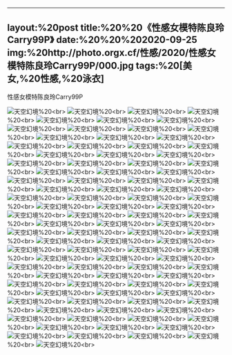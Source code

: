 ﻿---
layout:%20post
title:%20%20《性感女模特陈良玲Carry99P》
date:%20%20%202020-09-25
img:%20http://photo.orgx.cf/性感/2020/性感女模特陈良玲Carry99P/000.jpg
tags:%20[美女,%20性感,%20泳衣]
---

性感女模特陈良玲Carry99P



![天空幻境](http://photo.orgx.cf/性感/2020/性感女模特陈良玲Carry99P/001.jpg%20''天空幻境'')%20<br>
![天空幻境](http://photo.orgx.cf/性感/2020/性感女模特陈良玲Carry99P/002.jpg%20''天空幻境'')%20<br>
![天空幻境](http://photo.orgx.cf/性感/2020/性感女模特陈良玲Carry99P/003.jpg%20''天空幻境'')%20<br>
![天空幻境](http://photo.orgx.cf/性感/2020/性感女模特陈良玲Carry99P/004.jpg%20''天空幻境'')%20<br>
![天空幻境](http://photo.orgx.cf/性感/2020/性感女模特陈良玲Carry99P/005.jpg%20''天空幻境'')%20<br>
![天空幻境](http://photo.orgx.cf/性感/2020/性感女模特陈良玲Carry99P/006.jpg%20''天空幻境'')%20<br>
![天空幻境](http://photo.orgx.cf/性感/2020/性感女模特陈良玲Carry99P/007.jpg%20''天空幻境'')%20<br>
![天空幻境](http://photo.orgx.cf/性感/2020/性感女模特陈良玲Carry99P/008.jpg%20''天空幻境'')%20<br>
![天空幻境](http://photo.orgx.cf/性感/2020/性感女模特陈良玲Carry99P/009.jpg%20''天空幻境'')%20<br>
![天空幻境](http://photo.orgx.cf/性感/2020/性感女模特陈良玲Carry99P/010.jpg%20''天空幻境'')%20<br>
![天空幻境](http://photo.orgx.cf/性感/2020/性感女模特陈良玲Carry99P/011.jpg%20''天空幻境'')%20<br>
![天空幻境](http://photo.orgx.cf/性感/2020/性感女模特陈良玲Carry99P/012.jpg%20''天空幻境'')%20<br>
![天空幻境](http://photo.orgx.cf/性感/2020/性感女模特陈良玲Carry99P/013.jpg%20''天空幻境'')%20<br>
![天空幻境](http://photo.orgx.cf/性感/2020/性感女模特陈良玲Carry99P/014.jpg%20''天空幻境'')%20<br>
![天空幻境](http://photo.orgx.cf/性感/2020/性感女模特陈良玲Carry99P/015.jpg%20''天空幻境'')%20<br>
![天空幻境](http://photo.orgx.cf/性感/2020/性感女模特陈良玲Carry99P/016.jpg%20''天空幻境'')%20<br>
![天空幻境](http://photo.orgx.cf/性感/2020/性感女模特陈良玲Carry99P/017.jpg%20''天空幻境'')%20<br>
![天空幻境](http://photo.orgx.cf/性感/2020/性感女模特陈良玲Carry99P/018.jpg%20''天空幻境'')%20<br>
![天空幻境](http://photo.orgx.cf/性感/2020/性感女模特陈良玲Carry99P/019.jpg%20''天空幻境'')%20<br>
![天空幻境](http://photo.orgx.cf/性感/2020/性感女模特陈良玲Carry99P/020.jpg%20''天空幻境'')%20<br>
![天空幻境](http://photo.orgx.cf/性感/2020/性感女模特陈良玲Carry99P/021.jpg%20''天空幻境'')%20<br>
![天空幻境](http://photo.orgx.cf/性感/2020/性感女模特陈良玲Carry99P/022.jpg%20''天空幻境'')%20<br>
![天空幻境](http://photo.orgx.cf/性感/2020/性感女模特陈良玲Carry99P/023.jpg%20''天空幻境'')%20<br>
![天空幻境](http://photo.orgx.cf/性感/2020/性感女模特陈良玲Carry99P/024.jpg%20''天空幻境'')%20<br>
![天空幻境](http://photo.orgx.cf/性感/2020/性感女模特陈良玲Carry99P/025.jpg%20''天空幻境'')%20<br>
![天空幻境](http://photo.orgx.cf/性感/2020/性感女模特陈良玲Carry99P/026.jpg%20''天空幻境'')%20<br>
![天空幻境](http://photo.orgx.cf/性感/2020/性感女模特陈良玲Carry99P/027.jpg%20''天空幻境'')%20<br>
![天空幻境](http://photo.orgx.cf/性感/2020/性感女模特陈良玲Carry99P/028.jpg%20''天空幻境'')%20<br>
![天空幻境](http://photo.orgx.cf/性感/2020/性感女模特陈良玲Carry99P/029.jpg%20''天空幻境'')%20<br>
![天空幻境](http://photo.orgx.cf/性感/2020/性感女模特陈良玲Carry99P/030.jpg%20''天空幻境'')%20<br>
![天空幻境](http://photo.orgx.cf/性感/2020/性感女模特陈良玲Carry99P/031.jpg%20''天空幻境'')%20<br>
![天空幻境](http://photo.orgx.cf/性感/2020/性感女模特陈良玲Carry99P/032.jpg%20''天空幻境'')%20<br>
![天空幻境](http://photo.orgx.cf/性感/2020/性感女模特陈良玲Carry99P/033.jpg%20''天空幻境'')%20<br>
![天空幻境](http://photo.orgx.cf/性感/2020/性感女模特陈良玲Carry99P/034.jpg%20''天空幻境'')%20<br>
![天空幻境](http://photo.orgx.cf/性感/2020/性感女模特陈良玲Carry99P/035.jpg%20''天空幻境'')%20<br>
![天空幻境](http://photo.orgx.cf/性感/2020/性感女模特陈良玲Carry99P/036.jpg%20''天空幻境'')%20<br>
![天空幻境](http://photo.orgx.cf/性感/2020/性感女模特陈良玲Carry99P/037.jpg%20''天空幻境'')%20<br>
![天空幻境](http://photo.orgx.cf/性感/2020/性感女模特陈良玲Carry99P/038.jpg%20''天空幻境'')%20<br>
![天空幻境](http://photo.orgx.cf/性感/2020/性感女模特陈良玲Carry99P/039.jpg%20''天空幻境'')%20<br>
![天空幻境](http://photo.orgx.cf/性感/2020/性感女模特陈良玲Carry99P/040.jpg%20''天空幻境'')%20<br>
![天空幻境](http://photo.orgx.cf/性感/2020/性感女模特陈良玲Carry99P/041.jpg%20''天空幻境'')%20<br>
![天空幻境](http://photo.orgx.cf/性感/2020/性感女模特陈良玲Carry99P/042.jpg%20''天空幻境'')%20<br>
![天空幻境](http://photo.orgx.cf/性感/2020/性感女模特陈良玲Carry99P/043.jpg%20''天空幻境'')%20<br>
![天空幻境](http://photo.orgx.cf/性感/2020/性感女模特陈良玲Carry99P/044.jpg%20''天空幻境'')%20<br>
![天空幻境](http://photo.orgx.cf/性感/2020/性感女模特陈良玲Carry99P/045.jpg%20''天空幻境'')%20<br>
![天空幻境](http://photo.orgx.cf/性感/2020/性感女模特陈良玲Carry99P/046.jpg%20''天空幻境'')%20<br>
![天空幻境](http://photo.orgx.cf/性感/2020/性感女模特陈良玲Carry99P/047.jpg%20''天空幻境'')%20<br>
![天空幻境](http://photo.orgx.cf/性感/2020/性感女模特陈良玲Carry99P/048.jpg%20''天空幻境'')%20<br>
![天空幻境](http://photo.orgx.cf/性感/2020/性感女模特陈良玲Carry99P/049.jpg%20''天空幻境'')%20<br>
![天空幻境](http://photo.orgx.cf/性感/2020/性感女模特陈良玲Carry99P/050.jpg%20''天空幻境'')%20<br>
![天空幻境](http://photo.orgx.cf/性感/2020/性感女模特陈良玲Carry99P/051.jpg%20''天空幻境'')%20<br>
![天空幻境](http://photo.orgx.cf/性感/2020/性感女模特陈良玲Carry99P/052.jpg%20''天空幻境'')%20<br>
![天空幻境](http://photo.orgx.cf/性感/2020/性感女模特陈良玲Carry99P/053.jpg%20''天空幻境'')%20<br>
![天空幻境](http://photo.orgx.cf/性感/2020/性感女模特陈良玲Carry99P/054.jpg%20''天空幻境'')%20<br>
![天空幻境](http://photo.orgx.cf/性感/2020/性感女模特陈良玲Carry99P/055.jpg%20''天空幻境'')%20<br>
![天空幻境](http://photo.orgx.cf/性感/2020/性感女模特陈良玲Carry99P/056.jpg%20''天空幻境'')%20<br>
![天空幻境](http://photo.orgx.cf/性感/2020/性感女模特陈良玲Carry99P/057.jpg%20''天空幻境'')%20<br>
![天空幻境](http://photo.orgx.cf/性感/2020/性感女模特陈良玲Carry99P/058.jpg%20''天空幻境'')%20<br>
![天空幻境](http://photo.orgx.cf/性感/2020/性感女模特陈良玲Carry99P/059.jpg%20''天空幻境'')%20<br>
![天空幻境](http://photo.orgx.cf/性感/2020/性感女模特陈良玲Carry99P/060.jpg%20''天空幻境'')%20<br>
![天空幻境](http://photo.orgx.cf/性感/2020/性感女模特陈良玲Carry99P/061.jpg%20''天空幻境'')%20<br>
![天空幻境](http://photo.orgx.cf/性感/2020/性感女模特陈良玲Carry99P/062.jpg%20''天空幻境'')%20<br>
![天空幻境](http://photo.orgx.cf/性感/2020/性感女模特陈良玲Carry99P/063.jpg%20''天空幻境'')%20<br>
![天空幻境](http://photo.orgx.cf/性感/2020/性感女模特陈良玲Carry99P/064.jpg%20''天空幻境'')%20<br>
![天空幻境](http://photo.orgx.cf/性感/2020/性感女模特陈良玲Carry99P/065.jpg%20''天空幻境'')%20<br>
![天空幻境](http://photo.orgx.cf/性感/2020/性感女模特陈良玲Carry99P/066.jpg%20''天空幻境'')%20<br>
![天空幻境](http://photo.orgx.cf/性感/2020/性感女模特陈良玲Carry99P/067.jpg%20''天空幻境'')%20<br>
![天空幻境](http://photo.orgx.cf/性感/2020/性感女模特陈良玲Carry99P/068.jpg%20''天空幻境'')%20<br>
![天空幻境](http://photo.orgx.cf/性感/2020/性感女模特陈良玲Carry99P/069.jpg%20''天空幻境'')%20<br>
![天空幻境](http://photo.orgx.cf/性感/2020/性感女模特陈良玲Carry99P/070.jpg%20''天空幻境'')%20<br>
![天空幻境](http://photo.orgx.cf/性感/2020/性感女模特陈良玲Carry99P/071.jpg%20''天空幻境'')%20<br>
![天空幻境](http://photo.orgx.cf/性感/2020/性感女模特陈良玲Carry99P/072.jpg%20''天空幻境'')%20<br>
![天空幻境](http://photo.orgx.cf/性感/2020/性感女模特陈良玲Carry99P/073.jpg%20''天空幻境'')%20<br>
![天空幻境](http://photo.orgx.cf/性感/2020/性感女模特陈良玲Carry99P/074.jpg%20''天空幻境'')%20<br>
![天空幻境](http://photo.orgx.cf/性感/2020/性感女模特陈良玲Carry99P/075.jpg%20''天空幻境'')%20<br>
![天空幻境](http://photo.orgx.cf/性感/2020/性感女模特陈良玲Carry99P/076.jpg%20''天空幻境'')%20<br>
![天空幻境](http://photo.orgx.cf/性感/2020/性感女模特陈良玲Carry99P/077.jpg%20''天空幻境'')%20<br>
![天空幻境](http://photo.orgx.cf/性感/2020/性感女模特陈良玲Carry99P/078.jpg%20''天空幻境'')%20<br>
![天空幻境](http://photo.orgx.cf/性感/2020/性感女模特陈良玲Carry99P/079.jpg%20''天空幻境'')%20<br>
![天空幻境](http://photo.orgx.cf/性感/2020/性感女模特陈良玲Carry99P/080.jpg%20''天空幻境'')%20<br>
![天空幻境](http://photo.orgx.cf/性感/2020/性感女模特陈良玲Carry99P/081.jpg%20''天空幻境'')%20<br>
![天空幻境](http://photo.orgx.cf/性感/2020/性感女模特陈良玲Carry99P/082.jpg%20''天空幻境'')%20<br>
![天空幻境](http://photo.orgx.cf/性感/2020/性感女模特陈良玲Carry99P/083.jpg%20''天空幻境'')%20<br>
![天空幻境](http://photo.orgx.cf/性感/2020/性感女模特陈良玲Carry99P/084.jpg%20''天空幻境'')%20<br>
![天空幻境](http://photo.orgx.cf/性感/2020/性感女模特陈良玲Carry99P/085.jpg%20''天空幻境'')%20<br>
![天空幻境](http://photo.orgx.cf/性感/2020/性感女模特陈良玲Carry99P/086.jpg%20''天空幻境'')%20<br>
![天空幻境](http://photo.orgx.cf/性感/2020/性感女模特陈良玲Carry99P/087.jpg%20''天空幻境'')%20<br>
![天空幻境](http://photo.orgx.cf/性感/2020/性感女模特陈良玲Carry99P/088.jpg%20''天空幻境'')%20<br>
![天空幻境](http://photo.orgx.cf/性感/2020/性感女模特陈良玲Carry99P/089.jpg%20''天空幻境'')%20<br>
![天空幻境](http://photo.orgx.cf/性感/2020/性感女模特陈良玲Carry99P/090.jpg%20''天空幻境'')%20<br>
![天空幻境](http://photo.orgx.cf/性感/2020/性感女模特陈良玲Carry99P/091.jpg%20''天空幻境'')%20<br>
![天空幻境](http://photo.orgx.cf/性感/2020/性感女模特陈良玲Carry99P/092.jpg%20''天空幻境'')%20<br>
![天空幻境](http://photo.orgx.cf/性感/2020/性感女模特陈良玲Carry99P/093.jpg%20''天空幻境'')%20<br>
![天空幻境](http://photo.orgx.cf/性感/2020/性感女模特陈良玲Carry99P/094.jpg%20''天空幻境'')%20<br>
![天空幻境](http://photo.orgx.cf/性感/2020/性感女模特陈良玲Carry99P/095.jpg%20''天空幻境'')%20<br>
![天空幻境](http://photo.orgx.cf/性感/2020/性感女模特陈良玲Carry99P/096.jpg%20''天空幻境'')%20<br>
